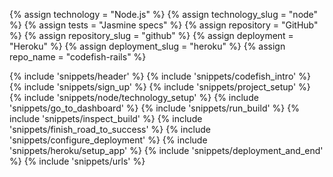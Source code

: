 {% assign technology = "Node.js" %}
{% assign technology_slug = "node" %}
{% assign tests = "Jasmine specs" %}
{% assign repository = "GitHub" %}
{% assign repository_slug = "github" %}
{% assign deployment = "Heroku" %}
{% assign deployment_slug = "heroku" %}
{% assign repo_name = "codefish-rails" %}

{% include 'snippets/header' %}
{% include 'snippets/codefish_intro' %}
{% include 'snippets/sign_up' %}
{% include 'snippets/project_setup' %}
{% include 'snippets/node/technology_setup' %}
{% include 'snippets/go_to_dashboard' %}
{% include 'snippets/run_build' %}
{% include 'snippets/inspect_build' %}
{% include 'snippets/finish_road_to_success' %}
{% include 'snippets/configure_deployment' %}
{% include 'snippets/heroku/setup_app' %}
{% include 'snippets/deployment_and_end' %}
{% include 'snippets/urls' %}
